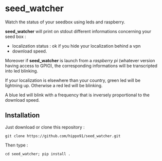 # seed_watcher
Watch the status of your seedbox using leds and raspberry.

**seed_watcher** will print on stdout different informations concerning your seed box :
  - localization status : ok if you hide your localization behind a vpn
  - download speed.

Moreover if **seed_watcher** is launch from a *raspberry pi* (whatever version having access to GPIO),
the corresponding informations will be transcripted into led blinking.

If your localization is elsewhere than your country, green led will be lightning up.
Otherwise a red led will be blinking.

A blue led will blink with a frequency that is inversely proportional to the download speed.

## Installation
Just download or clone this repository :

    git clone https://github.com/hippo91/seed_watcher.git
  
Then type :

    cd seed_watcher; pip install .
 
